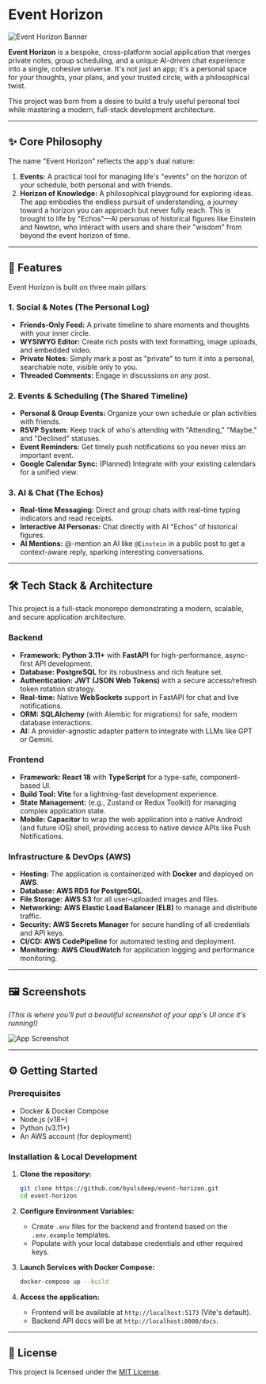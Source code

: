 # Event Horizon

![Event Horizon Banner](https://via.placeholder.com/1280x400/000000/FFFFFF?text=Event+Horizon)

**Event Horizon** is a bespoke, cross-platform social application that merges private notes, group scheduling, and a unique AI-driven chat experience into a single, cohesive universe. It's not just an app; it's a personal space for your thoughts, your plans, and your trusted circle, with a philosophical twist.

This project was born from a desire to build a truly useful personal tool while mastering a modern, full-stack development architecture.

---

## ✨ Core Philosophy

The name "Event Horizon" reflects the app's dual nature:

1.  **Events:** A practical tool for managing life's "events" on the horizon of your schedule, both personal and with friends.
2.  **Horizon of Knowledge:** A philosophical playground for exploring ideas. The app embodies the endless pursuit of understanding, a journey toward a horizon you can approach but never fully reach. This is brought to life by "Echos"—AI personas of historical figures like Einstein and Newton, who interact with users and share their "wisdom" from beyond the event horizon of time.

---

## 🚀 Features

Event Horizon is built on three main pillars:

### 1. Social & Notes (The Personal Log)
*   **Friends-Only Feed:** A private timeline to share moments and thoughts with your inner circle.
*   **WYSIWYG Editor:** Create rich posts with text formatting, image uploads, and embedded video.
*   **Private Notes:** Simply mark a post as "private" to turn it into a personal, searchable note, visible only to you.
*   **Threaded Comments:** Engage in discussions on any post.

### 2. Events & Scheduling (The Shared Timeline)
*   **Personal & Group Events:** Organize your own schedule or plan activities with friends.
*   **RSVP System:** Keep track of who's attending with "Attending," "Maybe," and "Declined" statuses.
*   **Event Reminders:** Get timely push notifications so you never miss an important event.
*   **Google Calendar Sync:** (Planned) Integrate with your existing calendars for a unified view.

### 3. AI & Chat (The Echos)
*   **Real-time Messaging:** Direct and group chats with real-time typing indicators and read receipts.
*   **Interactive AI Personas:** Chat directly with AI "Echos" of historical figures.
*   **AI Mentions:** @-mention an AI like `@Einstein` in a public post to get a context-aware reply, sparking interesting conversations.

---

## 🛠️ Tech Stack & Architecture

This project is a full-stack monorepo demonstrating a modern, scalable, and secure application architecture.

### **Backend**
*   **Framework:** **Python 3.11+** with **FastAPI** for high-performance, async-first API development.
*   **Database:** **PostgreSQL** for its robustness and rich feature set.
*   **Authentication:** **JWT (JSON Web Tokens)** with a secure access/refresh token rotation strategy.
*   **Real-time:** Native **WebSockets** support in FastAPI for chat and live notifications.
*   **ORM:** **SQLAlchemy** (with Alembic for migrations) for safe, modern database interactions.
*   **AI:** A provider-agnostic adapter pattern to integrate with LLMs like GPT or Gemini.

### **Frontend**
*   **Framework:** **React 18** with **TypeScript** for a type-safe, component-based UI.
*   **Build Tool:** **Vite** for a lightning-fast development experience.
*   **State Management:** (e.g., Zustand or Redux Toolkit) for managing complex application state.
*   **Mobile:** **Capacitor** to wrap the web application into a native Android (and future iOS) shell, providing access to native device APIs like Push Notifications.

### **Infrastructure & DevOps (AWS)**
*   **Hosting:** The application is containerized with **Docker** and deployed on **AWS**.
*   **Database:** **AWS RDS for PostgreSQL**.
*   **File Storage:** **AWS S3** for all user-uploaded images and files.
*   **Networking:** **AWS Elastic Load Balancer (ELB)** to manage and distribute traffic.
*   **Security:** **AWS Secrets Manager** for secure handling of all credentials and API keys.
*   **CI/CD:** **AWS CodePipeline** for automated testing and deployment.
*   **Monitoring:** **AWS CloudWatch** for application logging and performance monitoring.

---

## 🖼️ Screenshots

*(This is where you'll put a beautiful screenshot of your app's UI once it's running!)*

![App Screenshot](https://via.placeholder.com/800x600/333333/FFFFFF?text=Event+Horizon+UI+Screenshot)

---

## ⚙️ Getting Started

### Prerequisites
-   Docker & Docker Compose
-   Node.js (v18+)
-   Python (v3.11+)
-   An AWS account (for deployment)

### Installation & Local Development
1.  **Clone the repository:**
    ```bash
    git clone https://github.com/byulsdeep/event-horizon.git
    cd event-horizon
    ```

2.  **Configure Environment Variables:**
    -   Create `.env` files for the backend and frontend based on the `.env.example` templates.
    -   Populate with your local database credentials and other required keys.

3.  **Launch Services with Docker Compose:**
    ```bash
    docker-compose up --build
    ```

4.  **Access the application:**
    -   Frontend will be available at `http://localhost:5173` (Vite's default).
    -   Backend API docs will be at `http://localhost:8000/docs`.

---

## 📜 License

This project is licensed under the [MIT License](LICENSE).
